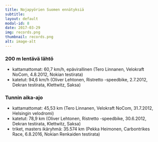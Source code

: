 ```yaml
---
title: Nojapyörien Suomen ennätyksiä
subtitle: 
layout: default
modal-id: 8
date: 2017-03-29
img: records.png
thumbnail: records.png
alt: image-alt
---
```


### 200 m lentävä lähtö

- kattamattomat: 60,7 km/h, epävirallinen (Tero Linnanen, Velokraft NoCom, 4.8.2012, Nokian testirata)
- katetut: 94,6 km/h (Oliver Lehtonen, Ristretto -speedbike, 2.7.2012, Dekran testirata, Klettwitz, Saksa)

### Tunnin aika-ajo

- kattamattomat: 45,53 km (Tero Linnanen, Velokraft NoCom, 31.7.2012, Helsingin velodromi)
- katetut: 78,9 km (Oliver Lehtonen, Ristretto -speedbike, 30.6.2012, Dekran testirata, Klettwitz, Saksa)
- triket, masters ikäryhmä: 35.574 km (Pekka Heimonen, Carbontrikes Race, 6.8.2016, Nokian Renkaiden testirata)